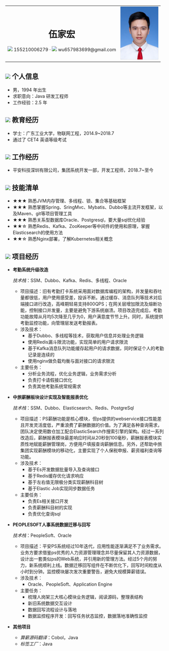 
 <html>
    <table style="margin-left: auto; margin-right: auto;">
        <tr>
            <td>
                 <center>
     <h1>伍家宏</h1>
     <div>
         <span>
             <img src="assets/phone-solid.svg" width="18px">
             155210006279
         </span>
         ·
         <span>
             <img src="assets/envelope-solid.svg" width="18px">
             wu657983699@gmail.com
         </span>
     </div>
 </center>
            </td>
            <td>
            <center>
     <div>
         <span>
             <img src="assets/profile.png" width="120px">
         </span>
     </div>
 </center>
            </td>
        </tr>
    </table>
</html>

 ## <img src="assets/info-circle-solid.svg" width="30px"> 个人信息

 - 男，1994 年出生
 - 求职意向：Java 研发工程师
 - 工作经验：2.5 年

## <img src="assets/graduation-cap-solid.svg" width="30px"> 教育经历

- 学士：广东工业大学，物联网工程，2014.9~2018.7
- 通过了 CET4 英语等级考试

## <img src="assets/briefcase-solid.svg" width="30px"> 工作经历

- 平安科技深圳有限公司，集团系统开发一部，开发工程师，2018.7~至今

## <img src="assets/tools-solid.svg" width="30px"> 技能清单
- ★★★ 熟悉JVM内存管理、多线程、锁、集合等基础框架
- ★★★ 熟悉掌握Spring、SringMvc、Mybatis、Dubbo等主流开发框架，以及Maven、git等项目管理工具
- ★★★ 熟悉关系型数据库Oracle、Postgresql，要大量sql优化经验
- ★★☆ 熟悉Redis、Kafka、ZooKeeper等中间件的使用和原理，掌握Elasticsearch的使用方法
- ★★☆ 熟悉Nginx部署，了解Kubernetes相关概念

## <img src="assets/project-diagram-solid.svg" width="30px"> 项目经历

- **考勤系统升级改造**

  *技术栈*：SSM、Dubbo、Kafka、Redis、多线程、Oracle

  - 项目描述：旧有考勤打卡系统采用面对数据库编程的架构，并发量和吞吐量都很低，用户使用感受差，投诉不断。通过缓存、消息队列等技术对后端接口进行改造，高峰期轻易支持800QPS；在网关层增加限流及熔断功能，控制接口并发量，主要是避免下游系统崩溃。项目改造完成后，考勤功能故障从月均5次降至几乎为0，用户满意度节节上升。同时，系统提供考勤监控功能，向管理层发送考勤报表。
  - 涉及技术：
    - 基于Dubbo、多线程等技术，获取用户信息并处理业务逻辑
    - 使用Redis漏斗限流功能，实现简单的用户请求限流
    - 基于Kafka消息队列功能缓存起用户的请求数据，同时保证个人的考勤记录是连续的
    - 使用nginx做负载均衡与面对接口的请求限流
  - 主要任务：
    - 分析业务流程，优化业务逻辑，业务需求分析
    - 负责打卡请假接口优化
    - 负责其他考勤系统常规需求
<!-- kafka消息补偿机制
    客户端有那些获取请求的模式？
    Pull模式的另外一个好处是consumer可以自主决定是否批量的从broker拉取数据。Push模式必须在不知道下游consumer消费能力和消费策略的情况下决定是立即推送每条消息还是缓存之后批量推送。如果为了避免consumer崩溃而采用较低的推送速率，将可能导致一次只推送较少的消息而造成浪费。

    为什么使用kafka？持久化数据，sync模式，顺序写

      多线程编程技术

    使用redis hash结构，存储漏斗的各个状态信息。取出来计算，再放回去。但这套动作在redis中不是原子操作。redis-cell，限流模块。提供了原子的限流指令。
        CL.THROTTLE test 100 400 60 3     以上命令表示从一个初始值为100的令牌桶中取3个令牌，该令牌桶的速率限制为400次/60秒。
        令牌桶算法的原理是定义一个按一定速率产生token的桶，每次去桶中申请token，若桶中没有足够的token则申请失败，否则成功。在请求不多的情况下，桶中的token基本会饱和，此时若流量激增，并不会马上拒绝请求，所以这种算法允许一定的流量激增。
     -->

- **中旅薪酬板块设计实现及智能报表优化**

  *技术栈*：SSM、Dubbo、Elasticsearch、Redis、PostgreSql

  - 项目描述：PS薪酬功能是核心模块，但ps提供的webservice接口性能差且开发灵活度低，严重浪费了薪酬数据的价值。为了满足各种查询需求，团队决定使用数仓加工配合ElasticSearch作搜索引擎的架构。经过一系列改造后，薪酬报表模块最差响应时间从20秒到100毫秒，薪酬报表模块实质性地赋能薪酬管理岗，方便用户填报查询薪酬信息。另外，还帮助中旅集团实现薪酬模块的移动化，主要实现了个人保税申报、薪资福利查询等功能。
  - 涉及技术：
    - 基于Es开发数据批量导入及查询接口
    - 基于Redis缓存优化请求响应
    - 基于左右值无限极分类实现薪酬科目树
    - 基于Elastic Job实现同步数据任务
  - 主要任务：
    - 负责Es相关接口开发
    - 负责薪酬科目树的实现
    - 负责优化查询sql

  <!-- redis缓存数据，穿透，雪崩，解决方案 redis分布式锁：setnx ex,lua 脚步，redlock-->
  <!-- es快速查询，更多时间处理业务计算，相关性搜索。部门架构岗位姓名 -->
  <!-- Yellowbrick Data is a US-based database company delivering massively parallel processing (MPP) data warehouse and SQL analytics products. -->

- **PEOPLESOFT人事系统数据迁移与回写**

  *技术栈*：PeopleSoft、Oracle

  - 项目描述：平安PS系统经过10年迭代，应用性能逐渐满足不了业务需求。业务方要求借鉴ps优秀的人力资源管理理念并尽量保留其人力资源数据，设计出一套类似ps的Web系统，并引用新的管理方法。经过5个月的努力，新系统顺利上线。数据迁移回写组件在不断优化下，回写时间粒度从小时到分钟。监控模块屡次发次重要警告，避免大规模算薪错误。
  - 涉及技术：
    - Oracle、PeopleSoft、Application Engine
  - 主要任务：
    - 梳理人岗架三大核心模块业务逻辑，阅读源码，整理表结构
    - 新旧系统数据交互设计
    - 数据回写流程设计与落地
    - 数据监控程序开发：回写任务状态监控，数据落地准确性监控

  <!--
  PS系统是平安集团使用了10年以上的人力资源管理系统，业务包括人员信息管理、组织岗位管理、职务管理、考勤、算薪及各类报表。
  1、接近100张表，数据模型创建管理ezdml
  2、两个应用数据库使用同一数据库，分批次出数据，分批次回写数据
  3、主任务监控源系统运行情况，数据量等，根据数据量启动相应数量的回写任务个数
  4、回写任务失败发邮件；定时任务使用sql对比两个系统的相关模块数据，去除正在回写数据，并发出警告邮件；
  业务逻辑繁多，优化业务逻辑，去掉无用功能
  经过测试发现，用户重复保存数据产生大量重复流水数据，改为半小时内的最终结果
  单条数据回写慢，改为批处理，优化表索引，优化sql，事务处理，归档处理
  索引：b数索引，列基数大
  位索引，列基数小
  https://blog.csdn.net/WuLex/article/details/79394072
  回写可能存在失败，加上重试机制（失败3次则视为最终失败）;回写任务失败邮件监控;回写数据准确性监控;数据阻塞临时处理页面
  -->

- **其他项目**
  - *算薪源码翻译*：Cobol，Java
  - *标签工厂*：Java